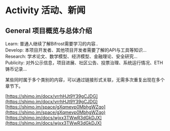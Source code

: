 # Activity  活动、新闻

## General  项目概览与总体介绍

Learn: 普通人继续了解Bifrost需要学习的内容..  
Develop: 本项目开发者、其他项目开发者需要了解的API与工具等知识...  
Research: 学术论文、数学模型、经济模型、金融理论、安全研究...  
Publicity: 对外公示信息，项目进展、社区公告、投票治理、系统运行情况、ETH铸币记录...

某些同时属于多个类别的内容，可以通过链接形式关联，无需多次重复出现在多个章节下。

[https://shimo.im/docx/vrrhHJt9Y39gCJDG](https://shimo.im/docx/vrrhHJt9Y39gCJDG)  
[https://shimo.im/space/gXqmevp0MbhgWZqo](https://shimo.im/space/gXqmevp0MbhgWZqo)  
[https://shimo.im/docs/wjxx3TWwR3dGkDJX](https://shimo.im/docs/wjxx3TWwR3dGkDJX)

